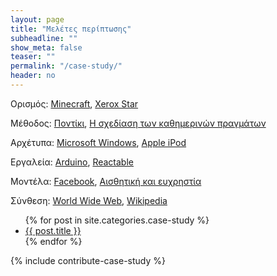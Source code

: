 ```yaml
---
layout: page
title: "Μελέτες περίπτωσης"
subheadline: ""
show_meta: false
teaser: ""
permalink: "/case-study/"
header: no
---
```


Ορισμός: [Minecraft](/case-study/minecraft/), [Xerox Star](/case-study/star/)

Μέθοδος: [Ποντίκι](/case-study/mouse/), [Η σχεδίαση των καθημερινών πραγμάτων](/case-study/poet/)

Αρχέτυπα: [Microsoft Windows](/case-study/windows/), [Apple iPod](/case-study/ipod/)

Εργαλεία: [Arduino](/case-study/arduino/), [Reactable](/case-study/reactable/)

Μοντέλα: [Facebook](/case-study/facebook/), [Αισθητική και ευχρηστία](/case-study/affective/)

Σύνθεση: [World Wide Web](/case-study/www/), [Wikipedia](/case-study/wikipedia/)

<ul>
    {% for post in site.categories.case-study %}
    <li><a href="{{ site.url }}{{ post.url }}">{{ post.title }}</a></li>
    {% endfor %}
</ul>

{% include contribute-case-study %}
